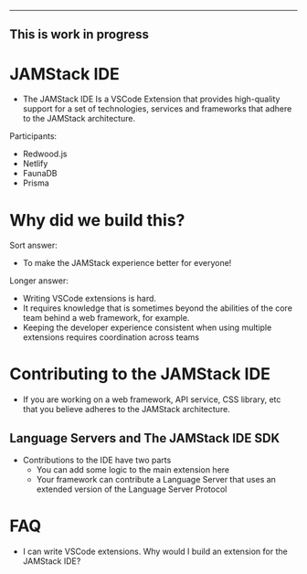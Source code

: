 ----
This is work in progress
----

# JAMStack IDE

* The JAMStack IDE Is a VSCode Extension that provides high-quality support for a set of technologies, services and frameworks that adhere to the JAMStack architecture.

Participants:

* Redwood.js
* Netlify
* FaunaDB
* Prisma

# Why did we build this?

Sort answer:
* To make the JAMStack experience better for everyone!

Longer answer:

* Writing VSCode extensions is hard.
* It requires knowledge that is sometimes beyond the abilities of the core team behind a web framework, for example.
* Keeping the developer experience consistent when using multiple extensions requires coordination across teams
  

# Contributing to the JAMStack IDE

* If you are working on a web framework, API service, CSS library, etc that you believe adheres to the JAMStack architecture.

## Language Servers and The JAMStack IDE SDK

* Contributions to the IDE have two parts
  * You can add some logic to the main extension here
  * Your framework can contribute a Language Server that uses an extended version of the Language Server Protocol
  

# FAQ

* I can write VSCode extensions. Why would I build an extension for the JAMStack IDE?

